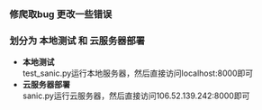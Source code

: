 ### 修爬取bug 更改一些错误

### 划分为 本地测试 和 云服务器部署

- **本地测试**  
    test_sanic.py运行本地服务器，然后直接访问localhost:8000即可
- **云服务器部署**  
    sanic.py运行云服务器，然后直接访问106.52.139.242:8000即可
